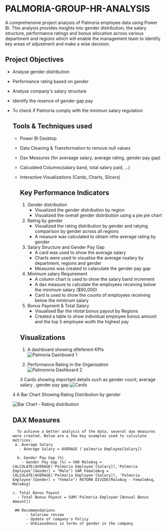 # PALMORIA-GROUP-HR-ANALYSIS
A comprehensive project analysis of Palmoria employee data using Power BI. This analysis provides insights into gender distribution, the salary structure, performance ratings and bonus allocation across various department and regions which will enable the management team to identify key areas of adjustment and make a wise decision.

## Project Objectives
- Analyse gender distribution
- Performance rating based on gender
- Analyse company's salary structure
- Identify the resence of gender gap pay
- To check if Palmoria comply with the minimun salary regulation

  ## Tools & Techniques used
  - Power BI Desktop
  - Data Cleaning & Transformation to remove null values
  - Dax Measures (for averaage salary, average rating, gender pay gap)
  - Calculated Columns(salary band, total salary paid, ...)
  - Interactive Visualizations (Cards, Charts, Slicers)

     ## Key Performance Indicators
    1. Gender distribution
       - Visualized the gender distribution by region
       - Visualized the overall gender distribution using a pie pie chart
    2. Rating by gender
       - Visualized the rating distribution by gender and ratying comparison by gender across all regions
       - A measure was calculated to obtain nthe average rating by gender
    3. Salary Structure and Gender Pay Gap
       - A card was used to show the average salary
       - Charts were used to visualise the average nsalary by department, regions and gender
       - Measures was created to calaculate the gender pay gap
    4. Minimum salary Requirement
       - A column chart is used to show the salary band increment
       - A dax measure to calculate the employees receiving below the minimum salary ($90,000)
       - Card is used to show the counts of employees receiving below the minimum salary
    5. Bonus Payment & Total Salary
       - Visualised Bar the ntotal bonus payout by Regions
       - Created a table to show individual employee bonus amount and the top 5 employee wuith the highest pay
      
      ## Visualizations
    1. A dashboard showing difeferent KPIs     
     ![Palmoria Dashboard 1](https://github.com/user-attachments/assets/de6afd2d-0e3b-4b5a-89f1-bc249185473b)

    2. Performance Rating in the Organisation
     ![Palmororia Dashboard 2](https://github.com/user-attachments/assets/acd21a20-410b-4617-9fa7-9694313ca725)

    3 Cards showing important details such as gender count, average salary , gender pay gap
     ![Cards](https://github.com/user-attachments/assets/6c3ca78b-82fb-4964-92c9-d5e1864bea52)

   4  A Bar Chart Showing Rating Distribution by gender

     ![Bar Chart - Rating distribution](https://github.com/user-attachments/assets/b109ee40-affc-4e6e-b6e2-24f9cae36bf2)

     ## DAX Measures
        To achieve a better analysis of the data, several dax measures were created. Below are a few key examples used to calculate metrices.
       a. Average Salary
         - Average Salary = AVERAGE ('palmoria Employee[Salary])

        b. Gender Pay Gap (%)
          - Gender Pay Gap (%) = VAR MaleAvg = CALCULATE(AVERAGE('Palmoria Employee'[Salary]),'Palmoria Employee'[Gender] = "Male") VAR FemaleAvg = CALCULATE(AVERAGE('Palmoria Employee'[Salary]), 'Palmoria Employee'[Gender] = "Female") RETURN DIVIDE(MaleAvg - FemaleAvg, MaleAvg)

      c. Total Bonus Payout
        - Total Bonus Payout = SUM('Palmoria Employee'[Annual Bonus Amount])

       ## Recommendations
            - Salariew review
            - Update of company's Policy
            - Unbiasedness in terms of gender in the company 
    

    
